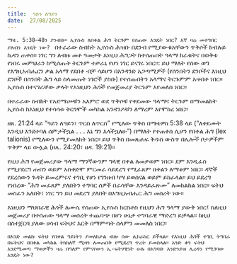 ```yaml
---
title:  ዓይን ለዓይን
date:  27/08/2025
---
```


`ማቴ. 5:38–48ን ያንብቡ። ኢየሱስ ለበቀል ሕግ ትርጉም የሰጠው እንዴት ነበር? እኛ ዛሬ መተግበር ያለብን እንዴት ነው?
`
በተራራው ስብከት ኢየሱስ ሕዝቡ በደንብ የሚያውቁአቸውን ጥቅሶች ከብሉይ ኪዳን ጠቀሰ። ነገር ግን ለብዙ መቶ ዓመታት እነዚህ ሕግጋት ከተሰጡበት ዓላማ ከራቁትና በወቅቱ የነበሩ መምህራን ከሚሰጡት ትርጉም ተቃራኒ የሆነ ነገር ይናገሩ ነበር።: ይህ ማለት የሰው ወግ የእግዚአብሔርን ቃል አላማ የደበቀ ብቻ ሳይሆን በአንዳንድ አጋጣሚዎች (የሰንበትን ደንቦችና እነዚህ ደንቦች በሰንበት ሕግ ላይ ስላመጡት ነገሮች ያስቡ) የተሰጡበትን አላማና ትርጉምም አዛብቶ ነበር። ኢየሱስ በተናገራቸው ቃላት የእነዚህን ሕጎች የመጀመሪያ ትርጉም እየመለሰ ነበር።

በተራራው ስብከት የአድማጮቹን አእምሮ ወደ ጥቅሶቹ የቀደመው ዓላማና ትርጉም በማመልከት ኢየሱስ ከእነዚህ የተሳሳቱ ትርጎሞች መካከል አንዳንዶቹን ለማረም እየሞከረ ነበር።

ዘጸ. 21:24 ላይ “ዓይን ለዓይን፣ ጥርስ ለጥርስ” የሚለው ጥቅስ በማቴዎስ 5:38 ላይ (“ለቀደሙት እንዲህ እንደተባለ ሰምታችኋል . . . እኔ ግን እላችኋለሁ”) በማለት የተጠቀሰ ሲሆን የበቀል ሕግ (lex talionis) የሚለውን የሚያመለክት ነበር። ይህ ጥቅስ በመጽሐፍ ቅዱስ ውስጥ በሌሎች ቦታዎችም ጥቅም ላይ ውሏል (ዘሌ. 24:20፣ ዘዳ. 19:21)።

የዚህ ሕግ የመጀመሪያው ዓላማ ማንኛውንም ግላዊ በቀል ለመቃወም ነበር። ደም እንዲፈስ የሚያደርግ ጠብን ወይም አስቀድሞ ምርመራ ሳይደረግ የሚፈጸም በቀልን ለማቆም ነበር። ዳኞች የደረሰውን ጉዳት ይመረምሩና ተገቢ የሆነ የገንዘብ ካሣ ይወሰናል ወይም ይከፈላል። ይህ ይደረግ የነበረው “ሕግ መፈጸም ያለበትን ተግባር ሰዎች በራሳቸው እንዳይፈጽሙ” ለመከልከል ነበር። ፍትህ መስፈን አለበት፣ ነገር ግን ይህ መደረግ ያለበት በእግዚአብሔር ሕግ መሰረት ነው።

እነዚህን ማህበራዊ ሕጎች ለሙሴ የሰጠው ኢየሱስ ክርስቶስ የዚህን ሕግ ዓላማ ያውቅ ነበር፤ ስለዚህ መጀመሪያ በተሰጠው ዓላማ መሰረት ተጨባጭ በሆነ ሁኔታ ተግባራዊ ማድረግ ይቻላል። ከዚህ በስተጀርባ ያለው ሀሳብ ፍትህና እርቅ በማምጣት ሰላምን መመለስ ነበር።

`በአንድ መልኩ ፍትህ የበቀል ዓይነትን ያመለክታል ብሎ ሰው ሊከራከር ይችላል። የእነዚህ ሕጎች ተገቢ ትግበራ በፍትህና በበቀል መካከል ትክክለኛ ሚዛን ለመጠበቅ የሚደረግ ጥረት ይመስላል። አንድ ቀን ፍትህ እንደሚመጣ ማወቃችን ዛሬ በዓለም የምናየውን ኢ-ፍትሃዊነት ሁሉ በአግባቡ እንድንይዝ ሊረዳን የሚገባው እንዴት ነው?`